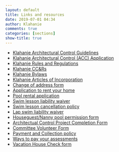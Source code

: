 ```yaml
---
layout: default
title: Links and resources
date: 2019-07-01 04:34
author: Klahanie
comments: true
categories: [sections]
show-title: true
---
```

* <a href="{{site.url}}/files/Klahanie-Association-Architectural-Controls-2018.pdf">Klahanie Architectural Control Guidelines</a>
* <a href="{{site.url}}/files/374142017Architectural-Controls_application.pdf">Klahanie Architectural Control (ACC) Application</a> 
* <a href="{{site.url}}/files/Klahanie-Association-Rules-and-Regulations-2018.pdf">Klahanie Rules and Regulations</a>
* <a href="{{site.url}}/files/Klahanie-Association-CCRs-2018.pdf">Klahanie CC&Rs</a>
* <a href="{{site.url}}/files/Klahanie-Association-Bylaws-2018.pdf">Klahanie Bylaws</a>
* <a href="http://klahanie.com/wp-content/uploads/2019/05/Klahanie-Articles-of-Incorp.pdf">Klahanie Articles of Incorporation</a>
* <a href="{{site.url}}/files/klahanie-association_change-of-address_2018-ver.pdf">Change of address form</a>
* <a href="{{site.url}}/files/Rental Business Registration.docx">Application to rent your home</a>
* <a href="{{site.url}}/files/Pool Rental Contract 2020.pdf">Pool rental application</a>
* <a href="{{site.url}}/files/liability-waiver.pdf">Swim lesson liability waiver</a>
* <a href="{{site.url}}/files/cancellation-policy.pdf">Swim lesson cancellation policy</a>
* <a href="{{site.url}}/files/100632783684pool-_lap_swim_waiver.pdf">Lap swim liability waiver</a>
* <a href="{{site.url}}/files/3741188675klahanie_houseguestnanny_permission_form_2018.pdf">Houseguest/Nanny pool permission form</a>
* <a href="{{site.url}}/files//374187213project_completion_form.pdf">Architectual Control Project Completion Form</a>
* <a href="{{site.url}}/files/9429141840klahanie-association_volunteering_2018-ver.pdf">Committee Volunteer Form</a>
* <a href="{{site.url}}/files/assessment_payment_and_collection_policy.pdf">Payment and Collection policy</a>
* <a href="{{site.url}}/files/klahanie_association_ways_to_pay_your_association_assessments_2021.pdf">Ways to pay your assessments</a>
* <a href="{{site.url}}/files/Vacation-House-Check-2018.pdf">Vacation House Check form</a>
